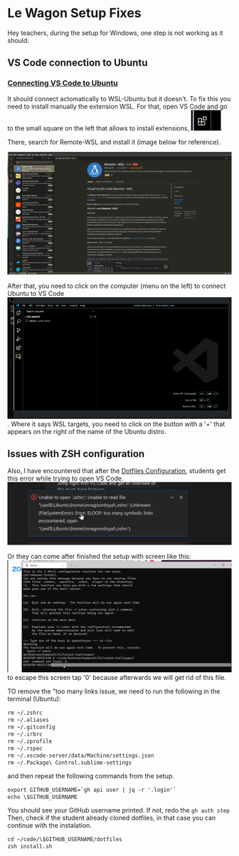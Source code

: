 
# Le Wagon Setup Fixes

Hey teachers, during the setup for Windows, one step is not working as it should:
## VS Code connection to Ubuntu

### [Connecting VS Code to Ubuntu](https://github.com/lewagon/setup/blob/master/windows.md#connecting-vs-code-to-ubuntu)
It should connect actomatically to WSL-Ubuntu but it doesn't. To fix this you need to install manually the extension WSL.
For that, open VS Code and go to the small square on the left that allows to install extensions,
![extensions](images/extensions.png 'Install extensions').

There, search for Remote-WSL and install it (image below for reference).

![install WSL extension](images/installremote-wsl.png 'Install WSL extension')

After that, you need to click on the computer (menu on the left) to connect Ubuntu to VS Code
![connect Ubuntu](images/connectubuntu.png 'Connect Ubuntu').
Where it says WSL targets, you need to click on the button with a '+' that appears on the right of the name of the Ubuntu distro.


## Issues with ZSH configuration
Also, I have encountered that after the [Dotfiles Configuration](https://github.com/lewagon/setup/blob/master/windows.md#dotfiles-standard-configuration), students get this error while trying to open VS Code.
![Unknown FileSystemError: Error: ELOOP: too many symbolic links encountered, open '\\wsl$\Ubuntu\home\dushveer\.zshrc'](images/toomanylinks.png 'Too Many Symbolic Links')

Or they can come after finished the setup with screen like this:
![Zshell Config issue- This is the Z Shell configuration function for new users, zsh-newuser-install. You are seeing this message because you have no zsh startup files the files .zshenv, .zprofile, .zshrc, .zlogin in the directory ~. This function can help you with a few settings that should make your use of the shell easier.](images/zshellconfig.png 'Zshell Config issue')
to escape this screen tap '0' because afterwards we will get rid of this file.

TO remove the "too many links issue, we need to run the following in the terminal (Ubuntu):

```
rm ~/.zshrc
rm ~/.aliases
rm ~/.gitconfig
rm ~/.irbrc
rm ~/.zprofile
rm ~/.rspec
rm ~/.vscode-server/data/Machine/settings.json
rm ~/.Package\ Control.sublime-settings
```

and then repeat the following commands from the setup.


```
export GITHUB_USERNAME=`gh api user | jq -r '.login'`
echo \$GITHUB_USERNAME
```

 You should see your GitHub username printed. If not, redo the `gh auth step`
Then, check if the student already cloned dotfiles, in that case you can continue with the instalation.

```
cd ~/code/\$GITHUB_USERNAME/dotfiles
zsh install.sh
```
